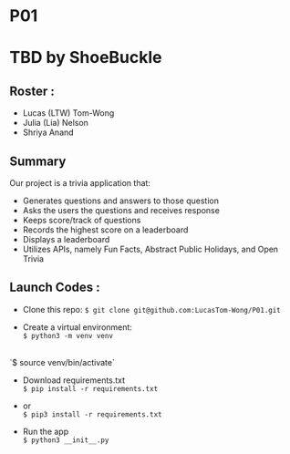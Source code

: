 # P01
# TBD by ShoeBuckle

## Roster :
* Lucas (LTW) Tom-Wong
* Julia (Lia) Nelson
* Shriya Anand

## Summary
Our project is a trivia application that:
* Generates questions and answers to those question
* Asks the users the questions and receives response
* Keeps score/track of questions
* Records the highest score on a leaderboard
* Displays a leaderboard
* Utilizes APIs, namely Fun Facts, Abstract Public Holidays, and Open Trivia

## Launch Codes :

* Clone this repo:
` $ git clone git@github.com:LucasTom-Wong/P01.git `

* Create a virtual environment: <br>
`$ python3 -m venv venv`
<br>
`$ source venv/bin/activate`

* Download requirements.txt <br>
`$ pip install -r requirements.txt `
* or <br>
`$ pip3 install -r requirements.txt `

* Run the app <br>
`$ python3 __init__.py`
